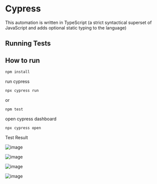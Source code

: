 # Cypress
This automation is written in TypeScript (a strict syntactical superset of JavaScript and adds optional static typing to the language)

## Running Tests

## How to run

```bash
npm install
```

run cypress
```bash
npx cypress run
```
or
```bash
npm test
```

open cypress dashboard
```bash
npx cypress open
```
Test Result

![image](https://user-images.githubusercontent.com/124502981/221598474-3a48f042-06fd-4510-8cb6-1a17330b4e6d.png)

![image](https://user-images.githubusercontent.com/124502981/221598607-cf30046d-0611-4d88-92ad-ecfb466d34b3.png)

![image](https://user-images.githubusercontent.com/124502981/221598565-0fe4969d-c200-4cb0-badc-6af19dd3599f.png)

![image](https://user-images.githubusercontent.com/124502981/221598690-615bf4a3-f8eb-4db3-a0f7-5ebc68ecf588.png)
